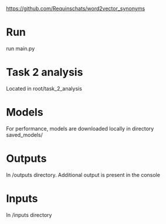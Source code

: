 https://github.com/Requinschats/word2vector_synonyms

# Run

run main.py

# Task 2 analysis

Located in root/task_2_analysis

# Models

For performance, models are downloaded locally in directory saved_models/

# Outputs

In /outputs directory. Additional output is present in the console

# Inputs

In /inputs directory